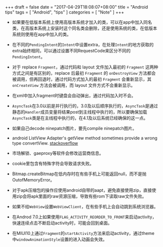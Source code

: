 +++
draft = false
date = "2017-04-29T18:08:07+08:00"
title = "Android tips"
tags = [ "Android", "tips" ]
categories = [ "Note" ]
+++

* 如果要在低版本系统上使用高版本系统才加入的类，可以在app中加入同名类，在高版本系统上安装时这个同名类会删除，还是使用系统的类，在低版本系统则使用在app中加入的类。

* 在不同的`PendingIntent`的`Intent`中设置extra，在处理`Intent`的地方获取的extra始终相同，可以通过设置不同RequestCode来区分不同的`PendingIntent`。

* 对于 replace `Fragment`，通过代码和 layout 文件加入最初的 `Fragment` 这两种方式之间是有区别的，replace 后最初 `Fragment` 的 `onDestroyView` 方法都会被调用，但再回退时，通过代码方式加入的最初 `Fragment` 会重新显示，其 `onCreateView` 方法会被调用，而 layout 文件方式不会重新显示。

* 在xml中加入fragment时键盘会自动弹出，通过代码加入时不会。

* `AsyncTask`在3.0以前是并行执行的，3.0及以后顺序执行的，`AsyncTask`是通过静态的`Handler`成员变量将结果post到主线程中执行的，所以要确保加载`AsyncTask`类是在主线程中执行的，在4.1及以后系统已经确保的这一点。

* 如果自己decode ninepatch图片，要先compile ninepatch图片。

* android ListView Adapter's getView method sometimes provide a wrong type convertView. [stackoverflow](http://stackoverflow.com/questions/12018997/why-does-getview-return-wrong-convertview-objects-on-separatedlistadapter)

* 市场解锁、gaeproxy等软件会修改运营商信息。

* cookie里包含有特殊字符会导致请求失败。

* Bitmap.createBitmap在低内存时在有些手机上可能返回null，而不是抛OutofMemoryError。

* 对于apk压缩包的操作应使用android自带的aapt，避免直接使用zip，直接使用zip会将apk里面的raw资源压缩，导致有些rom下读取raw文件失败。

* 如果不给`WebView`设置`WebViewClient`，在有些手机上会自动跳到系统浏览器。

* 在Androd 7.0上如果使用`FLAG_ACTIVITY_REORDER_TO_FRONT`来启动activity，快速连续点击不断启动activity时，可能会回到桌面。

* 在MIUI10上通过`Fragment`的`startActivity`方法来启动activity，通过theme中`windowAnimationStyle`设置的进入动画会失效。
